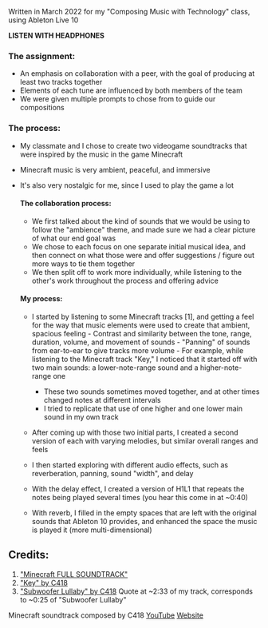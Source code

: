 Written in March 2022 for my "Composing Music with Technology" class, using Ableton Live 10

__LISTEN WITH HEADPHONES__

### The assignment:
- An emphasis on collaboration with a peer, with the goal of producing at least two tracks together
- Elements of each tune are influenced by both members of the team
- We were given multiple prompts to chose from to guide our compositions

### The process:
- My classmate and I chose to create two videogame soundtracks that were inspired by the music in the game Minecraft
- Minecraft music is very ambient, peaceful, and immersive
- It's also very nostalgic for me, since I used to play the game a lot

    #### The collaboration process:
    - We first talked about the kind of sounds that we would be using to follow the "ambience" theme, and made sure we had a clear picture of what our end goal was
    - We chose to each focus on one separate initial musical idea, and then connect on what those were and offer suggestions / figure out more ways to tie them together
    - We then split off to work more individually, while listening to the other's work throughout the process and offering advice
    
    #### My process:
     - I started by listening to some Minecraft tracks [1], and getting a feel for the way that music elements were used to create that ambient, spacious feeling
      - Contrast and similarity between the tone, range, duration, volume, and movement of sounds
      - "Panning" of sounds from ear-to-ear to give tracks more volume
      - For example, while listening to the Minecraft track "Key," I noticed that it started off with two main sounds: a lower-note-range sound and a higher-note-range one
       - These two sounds sometimes moved together, and at other times changed notes at different intervals
       - I tried to replicate that use of one higher and one lower main sound in my own track
                  
    - After coming up with those two initial parts, I created a second version of each with varying melodies, but similar overall ranges and feels
      
    - I then started exploring with different audio effects, such as reverberation, panning, sound "width", and delay
    - With the delay effect, I created a version of H1L1 that repeats the notes being played several times (you hear this come in at ~0:40)
    - With reverb, I filled in the empty spaces that are left with the original sounds that Ableton 10 provides, and enhanced the space the music is played it (more multi-dimensional)
         
   
      
      
      
      
      
## Credits:
1. ["Minecraft FULL SOUNDTRACK"](https://www.youtube.com/watch?v=Dg0IjOzopYU&t=141s)
2. ["Key" by C418](https://www.youtube.com/watch?v=NkS3XLy3ga4)
3. ["Subwoofer Lullaby" by C418](https://www.youtube.com/watch?v=ibUOxEBxVsE)
       Quote at ~2:33 of my track, corresponds to ~0:25 of "Subwoofer Lullaby"
     
Minecraft soundtrack composed by C418
[YouTube](https://www.youtube.com/c/C418)
[Website](https://c418.org/)

      

